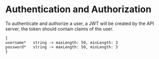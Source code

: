 # Authentication and Authorization
To authenticate and authorize a user, a JWT will be created by the API server, the token should contain claims of the user.

```
{
username*	string -> maxLength: 50, minLength: 3
password*	string -> maxLength: 50, minLength: 3
}
```